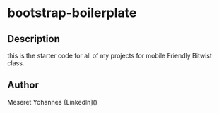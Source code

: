 # bootstrap-boilerplate

## Description 

this is the starter code for all of my projects for mobile Friendly Bitwist class.


## Author

Meseret Yohannes {Linkedln]()
